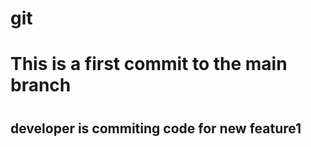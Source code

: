 # git

<h1> This is a first commit to the main branch <h1>

## developer is commiting code for new feature1


